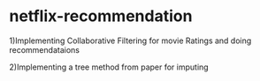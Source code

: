 # netflix-recommendation

1)Implementing Collaborative Filtering for movie Ratings and doing recommendataions

2)Implementing a tree method from paper for imputing 
